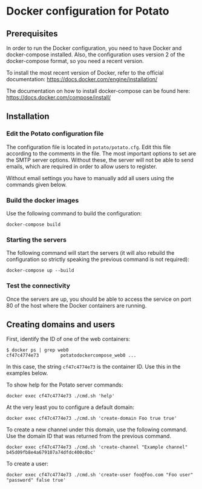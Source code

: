 # Docker configuration for Potato

## Prerequisites

In order to run the Docker configuration, you need to have Docker and
docker-compose installed. Also, the configuration uses version 2 of
the docker-compose format, so you need a recent version.

To install the most recent version of Docker, refer to the official
documentation: https://docs.docker.com/engine/installation/

The documentation on how to install docker-compose can be found here:
https://docs.docker.com/compose/install/

## Installation

### Edit the Potato configuration file

The configuration file is located in `potato/potato.cfg`. Edit this
file according to the comments in the file. The most important options
to set are the SMTP server options. Without these, the server will not
be able to send emails, which are required in order to allow users to
register.

Without email settings you have to manually add all users using the
commands given below.

### Build the docker images

Use the following command to build the configuration:

```
docker-compose build
```

### Starting the servers

The following command will start the servers (it will also rebuild the
configuration so strictly speaking the previous command is not
required):

```
docker-compose up --build
```

### Test the connectivity

Once the servers are up, you should be able to access the service on
port 80 of the host where the Docker containers are running.

## Creating domains and users

First, identify the ID of one of the web containers:

```
$ docker ps | grep web0
cf47c4774e73        potatodockercompose_web0 ...
```

In this case, the string `cf47c4774e73` is the container ID. Use this
in the examples below.

To show help for the Potato server commands:

```
docker exec cf47c4774e73 ./cmd.sh 'help'
```

At the very least you to configure a default domain:

```
docker exec cf47c4774e73 ./cmd.sh 'create-domain Foo true true'
```

To create a new channel under this domain, use the following command.
Use the domain ID that was returned from the previous command.

```
docker exec cf47c4774e73 ./cmd.sh 'create-channel "Example channel" b45d09fb8e4a679107a74dfdc400c0bc'

```

To create a user:

```
docker exec cf47c4774e73 ./cmd.sh 'create-user foo@foo.com "Foo user" "password" false true'
```
